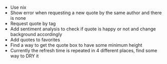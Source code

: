 * Use nix
* Show error when requesting a new quote by the same author and there is none
* Request quote by tag
* Add sentiment analysis to check if quote is happy or not and change background accordingly
* Add quotes to favorites
* Find a way to get the quote box to have some minimum height
* Currently the refresh time is repeated in 4 different places, find some way to DRY it
